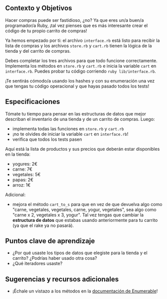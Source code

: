 ## Contexto y Objetivos

Hacer compras puede ser fastidioso, ¿no? Ya que eres un/a buen/a programador/a Ruby, ¡tal vez pienses que es más interesante crear el código de tu propio carrito de compras!

Ya hemos empezado por ti: el archivo `interface.rb` está listo para recibir la lista de compras y los archivos `store.rb` y `cart.rb` tienen la lógica de la tienda y del carrito de compras.

Debes completar los tres archivos para que todo funcione correctamente. Implementa los métodos en `store.rb` y `cart.rb` e inicia la variable `cart` en `interface.rb`.
Puedes probar tu código corriendo `ruby lib/interface.rb`.

¡Te sentirás cómodo/a usando los hashes y con su enumeración una vez que tengas tu código operacional y que hayas pasado todos los tests!

## Especificaciones

Tómate tu tiempo para pensar en las estructuras de datos que mejor describan el inventario de una tienda y de un carrito de compras. Luego:

- implementa todas las funciones en `store.rb` y `cart.rb`
- ¡no te olvides de iniciar la variable `cart` en `interface.rb`!
- verifica que todos los tests pasen

Aquí está la lista de productos y sus precios que deberán estar disponibles en la tienda:
- yogures: 2€
- carne: 7€
- vegetales: 5€
- papas: 2€
- arroz: 1€

Adicional:

- mejora el método `cart_to_s` para que en vez de que devuelva algo como "carne, vegetales, vegetales, carne, yogur, vegetales", sea algo como "carne x 2, vegetales x 3, yogur". Tal vez tengas que cambiar la **estructura de datos** que estabas usando anteriormente para tu carrito (ya que el rake ya no pasará).

## Puntos clave de aprendizaje

* ¿Por qué usaste los tipos de datos que elegiste para la tienda y el carrito? ¿Podrías haber usado otra cosa?
* ¿Qué iteradores usaste?

## Sugerencias y recursos adicionales

* ¡Échale un vistazo a los métodos en la [documentación de Enumerable](http://ruby-doc.org/core-3.1.2/Enumerable.html)!
